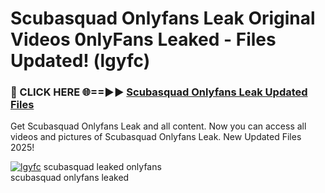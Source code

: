 # Scubasquad Onlyfans Leak Original Videos 0nlyFans Leaked - Files Updated! (lgyfc)

<h3>🔴 CLICK HERE 🌐==►► <a href="https://best4dudes.click/HH4t6V" rel="nofollow">Scubasquad Onlyfans Leak Updated Files</a></h3>

Get Scubasquad Onlyfans Leak and all content. Now you can access all videos and pictures of Scubasquad Onlyfans Leak. New Updated Files 2025!

[![lgyfc](https://github.com/user-attachments/assets/8c521d6e-e6e3-4a75-9320-d58ab9d79d5b)](https://best4dudes.click/HH4t6V)
scubasquad leaked onlyfans<br>
scubasquad onlyfans leaked